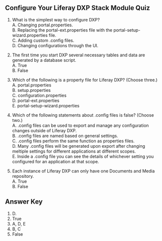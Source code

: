 ## Configure Your Liferay DXP Stack Module Quiz

1. What is the simplest way to configure DXP?<br />
    A. Changing portal.properties.<br />
    B. Replacing the portal-ext.properties file with the portal-setup-wizard.properties file.<br />
    C. Adding custom .config files.<br />
    D. Changing configurations through the UI.<br />

2. The first time you start DXP several necessary tables and data are generated by a database script.<br /> 
    A. True<br />
    B. False

3. Which of the following is a property file for Liferay DXP? (Choose three.)<br />
    A. portal.properties<br />
    B. setup.properties<br />
    C. configuration.properties<br />
    D. portal-ext.properties<br />
    E. portal-setup-wizard.properties

4. Which of the following statements about .config files is false? (Choose two.)<br />
    A. .config files can be used to export and manage any configuration changes outside of Liferay DXP.<br />
    B. .config files are named based on general settings.<br />
    C. .config files perform the same function as properties files.<br />
    D. Many .config files will be generated upon export after changing meltiple settings for different applications at different scopes.<br />
    E. Inside a .config file you can see the details of whichever setting you configured for an application at that scope.

5. Each instance of Liferay DXP can only have one Documents and Media repository.<br /> 
    A. True<br />
    B. False

<div class="page"></div>

## Answer Key 

1. D.
2. True
3. A, D, E
4. B, C
5. False
